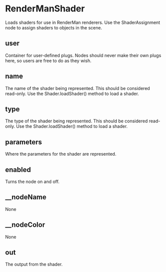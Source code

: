 # RenderManShader

Loads shaders for use in RenderMan renderers. Use the ShaderAssignment node to assign shaders to objects in the scene.

## user 

 Container for user-defined plugs. Nodes
should never make their own plugs here,
so users are free to do as they wish. 

## name 

 The name of the shader being represented. This should
be considered read-only. Use the Shader.loadShader()
method to load a shader. 

## type 

 The type of the shader being represented. This should
be considered read-only. Use the Shader.loadShader()
method to load a shader. 

## parameters 

 Where the parameters for the shader are represented. 

## enabled 

 Turns the node on and off. 

## __nodeName 

 None 

## __nodeColor 

 None 

## out 

 The output from the shader. 

